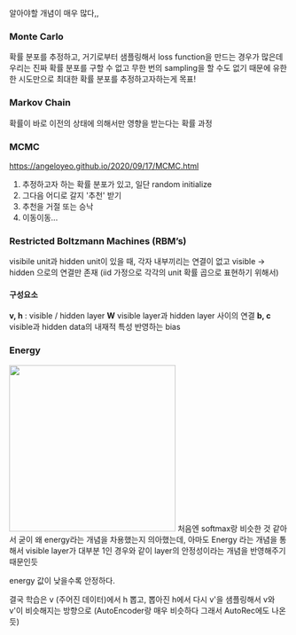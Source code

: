 알아야할 개념이 매우 많다,,
### Monte Carlo
 확률 분포를 추정하고, 거기로부터 샘플링해서 loss function을 만드는 경우가 많은데 우리는 진짜 확률 분포를 구할 수 없고 무한 번의 sampling을 할 수도 없기 때문에 유한한 시도만으로 최대한 확률 분포를 추정하고자하는게 목표!
  
### Markov Chain
 확률이 바로 이전의 상태에 의해서만 영향을 받는다는 확률 과정
### MCMC
https://angeloyeo.github.io/2020/09/17/MCMC.html
1. 추정하고자 하는 확률 분포가 있고, 일단 random initialize
2. 그다음 어디로 갈지 '추천' 받기
3. 추천을 거절 또는 승낙
4. 이동이동...

 
###  Restricted Boltzmann Machines (RBM’s)
visibile unit과 hidden unit이 있을 때, 각자 내부끼리는 연결이 없고 visible -> hidden 으로의 연결만 존재
(iid 가정으로 각각의 unit 확률 곱으로 표현하기 위해서)
 #### 구성요소
 **v, h**
  : visible / hidden layer
 **W**
  visible layer과 hidden layer 사이의 연결
 **b, c**
  visible과 hidden data의 내재적 특성 반영하는 bias
  
### Energy  
<img src =https://velog.velcdn.com/images/seogimin/post/6c2dcd60-98eb-4e85-842f-a01ffab03b2e/image.png width = 300/>
  처음엔 softmax랑 비슷한 것 같아서 굳이 왜 energy라는 개념을 차용했는지 의아했는데, 아마도 Energy 라는 개념을 통해서 visible layer가 대부분 1인 경우와 같이 layer의 안정성이라는 개념을 반영해주기 때문인듯
  
  energy 값이 낮을수록 안정하다.
  
 결국 학습은 v (주어진 데이터)에서 h 뽑고, 뽑아진 h에서 다시 v'을 샘플링해서 v와 v'이 비슷해지는 방향으로
 (AutoEncoder랑 매우 비슷하다 그래서 AutoRec에도 나온듯)
 
 
